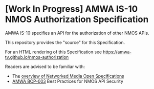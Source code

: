 # [Work In Progress] AMWA IS-10 NMOS Authorization Specification

AMWA IS-10 specifies an API for the authorization of other NMOS APIs. 

This repository provides the "source" for this Specification.

For an HTML rendering of this Specification see https://amwa-tv.github.io/nmos-authorization

Readers are advised to be familiar with:

- The [overview of Networked Media Open Specifications](https://amwa-tv.github.io/nmos)
- [AMWA BCP-003](https://amwa-tv.github.io/nmos-api-security) Best Practices for NMOS API Security

